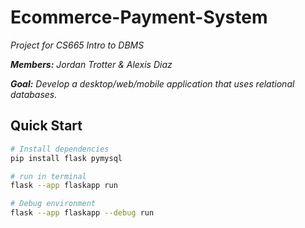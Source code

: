 # Ecommerce-Payment-System
_Project for CS665 Intro to DBMS_

_**Members:** Jordan Trotter & Alexis Diaz_

_**Goal:** Develop a desktop/web/mobile application that uses relational databases._

## Quick Start
```bash
# Install dependencies
pip install flask pymysql

# run in terminal
flask --app flaskapp run

# Debug environment
flask --app flaskapp --debug run
```
